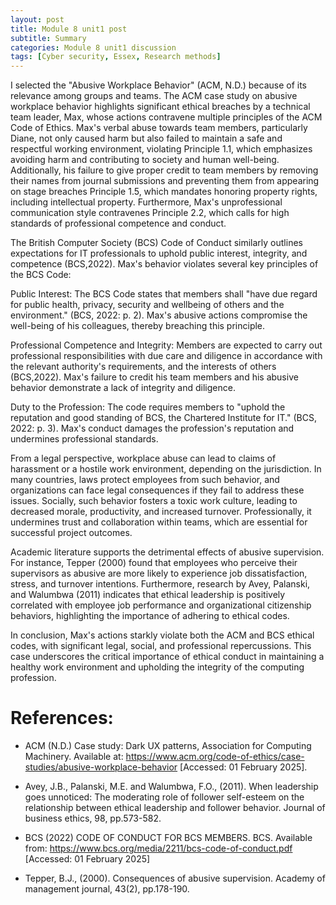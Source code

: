 ```yaml
---
layout: post
title: Module 8 unit1 post
subtitle: Summary
categories: Module 8 unit1 discussion
tags: [Cyber security, Essex, Research methods]
---
```


I selected the "Abusive Workplace Behavior" (ACM, N.D.) because of its relevance among groups and teams.
The ACM case study on abusive workplace behavior highlights significant ethical breaches by a technical team leader, Max, whose actions contravene multiple principles of the ACM Code of Ethics. Max's verbal abuse towards team members, particularly Diane, not only caused harm but also failed to maintain a safe and respectful working environment, violating Principle 1.1, which emphasizes avoiding harm and contributing to society and human well-being. Additionally, his failure to give proper credit to team members by removing their names from journal submissions and preventing them from appearing on stage breaches Principle 1.5, which mandates honoring property rights, including intellectual property. Furthermore, Max's unprofessional communication style contravenes Principle 2.2, which calls for high standards of professional competence and conduct.

The British Computer Society (BCS) Code of Conduct similarly outlines expectations for IT professionals to uphold public interest, integrity, and competence (BCS,2022). Max's behavior violates several key principles of the BCS Code:

Public Interest: The BCS Code states that members shall "have due regard for public health, privacy, security and wellbeing of others and the environment." (BCS, 2022: p. 2). Max's abusive actions compromise the well-being of his colleagues, thereby breaching this principle.

Professional Competence and Integrity: Members are expected to carry out professional responsibilities with due care and diligence in accordance with the relevant authority's requirements, and the interests of others (BCS,2022). Max's failure to credit his team members and his abusive behavior demonstrate a lack of integrity and diligence.

Duty to the Profession: The code requires members to "uphold the reputation and good standing of BCS, the Chartered Institute for IT." (BCS, 2022: p. 3). Max's conduct damages the profession's reputation and undermines professional standards.

From a legal perspective, workplace abuse can lead to claims of harassment or a hostile work environment, depending on the jurisdiction. In many countries, laws protect employees from such behavior, and organizations can face legal consequences if they fail to address these issues. Socially, such behavior fosters a toxic work culture, leading to decreased morale, productivity, and increased turnover. Professionally, it undermines trust and collaboration within teams, which are essential for successful project outcomes.

Academic literature supports the detrimental effects of abusive supervision. For instance, Tepper (2000) found that employees who perceive their supervisors as abusive are more likely to experience job dissatisfaction, stress, and turnover intentions. Furthermore, research by Avey, Palanski, and Walumbwa (2011) indicates that ethical leadership is positively correlated with employee job performance and organizational citizenship behaviors, highlighting the importance of adhering to ethical codes.

In conclusion, Max's actions starkly violate both the ACM and BCS ethical codes, with significant legal, social, and professional repercussions. This case underscores the critical importance of ethical conduct in maintaining a healthy work environment and upholding the integrity of the computing profession.

# References:

- ACM (N.D.) Case study: Dark UX patterns, Association for Computing Machinery. Available at: https://www.acm.org/code-of-ethics/case-studies/abusive-workplace-behavior [Accessed: 01 February 2025].
  
- Avey, J.B., Palanski, M.E. and Walumbwa, F.O., (2011). When leadership goes unnoticed: The moderating role of follower self-esteem on the relationship between ethical leadership and follower behavior. Journal of business ethics, 98, pp.573-582.
  
- BCS (2022) CODE OF CONDUCT FOR BCS MEMBERS. BCS. Available from: https://www.bcs.org/media/2211/bcs-code-of-conduct.pdf [Accessed: 01 February 2025]
  
- Tepper, B.J., (2000). Consequences of abusive supervision. Academy of management journal, 43(2), pp.178-190.
